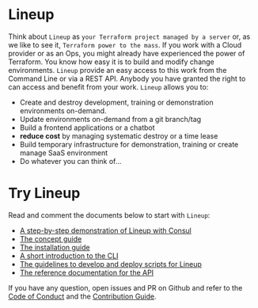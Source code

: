 # Lineup

Think about `Lineup` as `your Terraform project managed by a server` or, as we
like to see it, `Terraform power to the mass`. If you work with a Cloud
provider or as an Ops, you might already have experienced the power of
Terraform. You know how easy it is to build and modify change environments.
`Lineup` provide an easy access to this work from the Command Line or via a
REST API. Anybody you have granted the right to can access and benefit from
your work. `Lineup` allows you to:

- Create and destroy development, training or demonstration environments on-demand.
- Update environments on-demand from a git branch/tag
- Build a frontend applications or a chatbot
- **reduce cost** by managing systematic destroy or a time lease
- Build temporary infrastructure for demonstration, training or create manage
  SaaS environment
- Do whatever you can think of...

# Try Lineup

Read and comment the documents below to start with `Lineup`:

- [A step-by-step demonstration of Lineup with Consul](docs/TUTORIAL.md)
- [The concept guide](docs/CONCEPT.md)
- [The installation guide](docs/INSTALLATION.md)
- [A short introduction to the CLI](docs/CLI.md)
- [The guidelines to develop and deploy scripts for Lineup](docs/GUIDELINES.md)
- [The reference documentation for the API](docs/REFERENCE.adoc)

If you have any question, open issues and PR on Github and refer to the 
[Code of Conduct](docs/CODE_OF_CONDUCT.md) and the
[Contribution Guide](docs/CONTRIBUTION.md).
